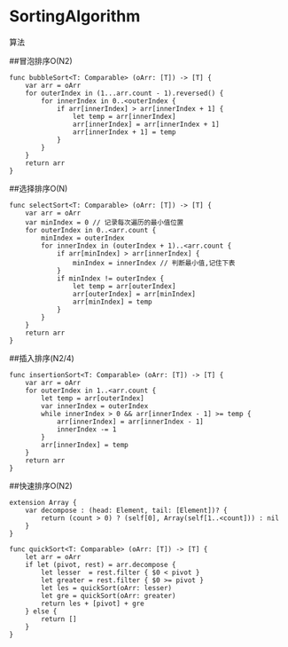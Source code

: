 # SortingAlgorithm
算法

##冒泡排序O(N2)

    func bubbleSort<T: Comparable> (oArr: [T]) -> [T] {
        var arr = oArr
        for outerIndex in (1...arr.count - 1).reversed() {
            for innerIndex in 0..<outerIndex {
                if arr[innerIndex] > arr[innerIndex + 1] {
                    let temp = arr[innerIndex]
                    arr[innerIndex] = arr[innerIndex + 1]
                    arr[innerIndex + 1] = temp
                }
            }
        }
        return arr
    }
  
##选择排序O(N)

    func selectSort<T: Comparable> (oArr: [T]) -> [T] {
        var arr = oArr
        var minIndex = 0 // 记录每次遍历的最小值位置
        for outerIndex in 0..<arr.count {
            minIndex = outerIndex
            for innerIndex in (outerIndex + 1)..<arr.count {
                if arr[minIndex] > arr[innerIndex] {
                    minIndex = innerIndex // 判断最小值,记住下表
                }
                if minIndex != outerIndex {
                    let temp = arr[outerIndex]
                    arr[outerIndex] = arr[minIndex]
                    arr[minIndex] = temp
                }
            }
        }
        return arr
    }

##插入排序(N2/4)

    func insertionSort<T: Comparable> (oArr: [T]) -> [T] {
        var arr = oArr
        for outerIndex in 1..<arr.count {
            let temp = arr[outerIndex]
            var innerIndex = outerIndex
            while innerIndex > 0 && arr[innerIndex - 1] >= temp {
                arr[innerIndex] = arr[innerIndex - 1]
                innerIndex -= 1
            }
            arr[innerIndex] = temp
        }
        return arr
    }

##快速排序O(N2)

    extension Array {
        var decompose : (head: Element, tail: [Element])? {
            return (count > 0) ? (self[0], Array(self[1..<count])) : nil
        }
    }

    func quickSort<T: Comparable> (oArr: [T]) -> [T] {
        let arr = oArr
        if let (pivot, rest) = arr.decompose {
            let lesser  = rest.filter { $0 < pivot }
            let greater = rest.filter { $0 >= pivot }
            let les = quickSort(oArr: lesser)
            let gre = quickSort(oArr: greater)
            return les + [pivot] + gre
        } else {
            return []
        }
    }

 
